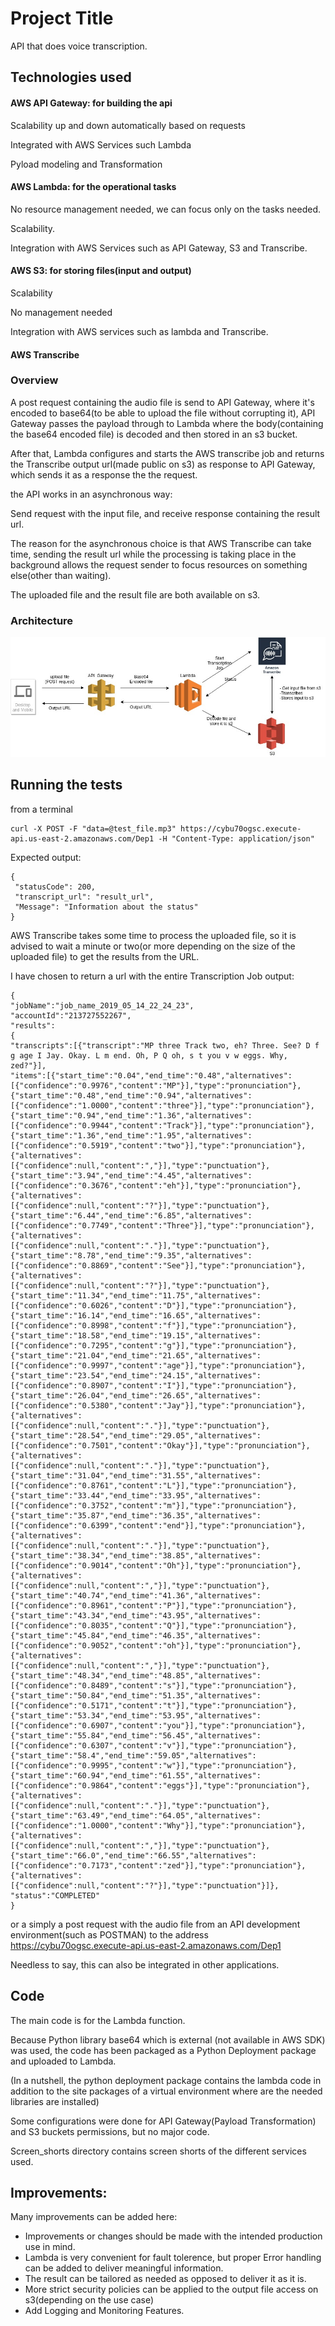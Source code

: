 # Project Title

API that does voice transcription.

## Technologies used

#### AWS API Gateway: for building the api
Scalability up and down automatically based on requests

Integrated with AWS Services such Lambda 

Pyload modeling and Transformation

#### AWS Lambda: for the operational tasks
No resource management needed, we can focus only on the tasks needed.

Scalability.

Integration with AWS Services such as API Gateway, S3 and Transcribe.

#### AWS S3: for storing files(input and output) 
Scalability

No management needed

Integration with AWS services such as lambda and Transcribe.

#### AWS Transcribe

### Overview

A post request containing the audio file is send to API Gateway, where it's encoded to base64(to be able to upload the file without corrupting it), API Gateway passes the payload through to Lambda where the body(containing the base64 encoded file) is decoded and then stored in an s3 bucket. 

After that, Lambda configures and starts the AWS transcribe job and returns the Transcribe output url(made public on s3) as response to API Gateway, which sends it as a response the the request. 


the API works in an asynchronous way:

Send request with the input file, and receive response containing the result url.

The reason for the asynchronous choice is that AWS Transcribe can take time, sending the result url while the processing is taking place in the background allows the request sender to focus resources on something else(other than waiting).

The uploaded file and the result file are both available on s3.

### Architecture

![alt text](Architecture.jpg)

## Running the tests

from a terminal 
```
curl -X POST -F "data=@test_file.mp3" https://cybu70ogsc.execute-api.us-east-2.amazonaws.com/Dep1 -H "Content-Type: application/json"
```
Expected output:
```
{
 "statusCode": 200, 
 "transcript_url": "result_url", 
 "Message": "Information about the status"
}
```

AWS Transcribe takes some time to process the uploaded file, so it is advised to wait a minute or two(or more depending on the size of the uploaded file) to get the results from the URL.

I have chosen to return a url with the entire Transcription Job output:

```
{
"jobName":"job_name_2019_05_14_22_24_23",
"accountId":"213727552267",
"results":
{
"transcripts":[{"transcript":"MP three Track two, eh? Three. See? D f g age I Jay. Okay. L m end. Oh, P Q oh, s t you v w eggs. Why, zed?"}],
"items":[{"start_time":"0.04","end_time":"0.48","alternatives":[{"confidence":"0.9976","content":"MP"}],"type":"pronunciation"},{"start_time":"0.48","end_time":"0.94","alternatives":[{"confidence":"1.0000","content":"three"}],"type":"pronunciation"},{"start_time":"0.94","end_time":"1.36","alternatives":[{"confidence":"0.9944","content":"Track"}],"type":"pronunciation"},{"start_time":"1.36","end_time":"1.95","alternatives":[{"confidence":"0.5919","content":"two"}],"type":"pronunciation"},{"alternatives":[{"confidence":null,"content":","}],"type":"punctuation"},{"start_time":"3.94","end_time":"4.45","alternatives":[{"confidence":"0.3676","content":"eh"}],"type":"pronunciation"},{"alternatives":[{"confidence":null,"content":"?"}],"type":"punctuation"},{"start_time":"6.44","end_time":"6.85","alternatives":[{"confidence":"0.7749","content":"Three"}],"type":"pronunciation"},{"alternatives":[{"confidence":null,"content":"."}],"type":"punctuation"},{"start_time":"8.78","end_time":"9.35","alternatives":[{"confidence":"0.8869","content":"See"}],"type":"pronunciation"},{"alternatives":[{"confidence":null,"content":"?"}],"type":"punctuation"},{"start_time":"11.34","end_time":"11.75","alternatives":[{"confidence":"0.6026","content":"D"}],"type":"pronunciation"},{"start_time":"16.14","end_time":"16.65","alternatives":[{"confidence":"0.8998","content":"f"}],"type":"pronunciation"},{"start_time":"18.58","end_time":"19.15","alternatives":[{"confidence":"0.7295","content":"g"}],"type":"pronunciation"},{"start_time":"21.04","end_time":"21.65","alternatives":[{"confidence":"0.9997","content":"age"}],"type":"pronunciation"},{"start_time":"23.54","end_time":"24.15","alternatives":[{"confidence":"0.8907","content":"I"}],"type":"pronunciation"},{"start_time":"26.04","end_time":"26.65","alternatives":[{"confidence":"0.5380","content":"Jay"}],"type":"pronunciation"},{"alternatives":[{"confidence":null,"content":"."}],"type":"punctuation"},{"start_time":"28.54","end_time":"29.05","alternatives":[{"confidence":"0.7501","content":"Okay"}],"type":"pronunciation"},{"alternatives":[{"confidence":null,"content":"."}],"type":"punctuation"},{"start_time":"31.04","end_time":"31.55","alternatives":[{"confidence":"0.8761","content":"L"}],"type":"pronunciation"},{"start_time":"33.44","end_time":"33.95","alternatives":[{"confidence":"0.3752","content":"m"}],"type":"pronunciation"},{"start_time":"35.87","end_time":"36.35","alternatives":[{"confidence":"0.6399","content":"end"}],"type":"pronunciation"},{"alternatives":[{"confidence":null,"content":"."}],"type":"punctuation"},{"start_time":"38.34","end_time":"38.85","alternatives":[{"confidence":"0.9014","content":"Oh"}],"type":"pronunciation"},{"alternatives":[{"confidence":null,"content":","}],"type":"punctuation"},{"start_time":"40.74","end_time":"41.36","alternatives":[{"confidence":"0.8961","content":"P"}],"type":"pronunciation"},{"start_time":"43.34","end_time":"43.95","alternatives":[{"confidence":"0.8035","content":"Q"}],"type":"pronunciation"},{"start_time":"45.84","end_time":"46.35","alternatives":[{"confidence":"0.9052","content":"oh"}],"type":"pronunciation"},{"alternatives":[{"confidence":null,"content":","}],"type":"punctuation"},{"start_time":"48.34","end_time":"48.85","alternatives":[{"confidence":"0.8489","content":"s"}],"type":"pronunciation"},{"start_time":"50.84","end_time":"51.35","alternatives":[{"confidence":"0.5171","content":"t"}],"type":"pronunciation"},{"start_time":"53.34","end_time":"53.95","alternatives":[{"confidence":"0.6907","content":"you"}],"type":"pronunciation"},{"start_time":"55.84","end_time":"56.45","alternatives":[{"confidence":"0.6307","content":"v"}],"type":"pronunciation"},{"start_time":"58.4","end_time":"59.05","alternatives":[{"confidence":"0.9995","content":"w"}],"type":"pronunciation"},{"start_time":"60.94","end_time":"61.55","alternatives":[{"confidence":"0.9864","content":"eggs"}],"type":"pronunciation"},{"alternatives":[{"confidence":null,"content":"."}],"type":"punctuation"},{"start_time":"63.49","end_time":"64.05","alternatives":[{"confidence":"1.0000","content":"Why"}],"type":"pronunciation"},{"alternatives":[{"confidence":null,"content":","}],"type":"punctuation"},{"start_time":"66.0","end_time":"66.55","alternatives":[{"confidence":"0.7173","content":"zed"}],"type":"pronunciation"},{"alternatives":[{"confidence":null,"content":"?"}],"type":"punctuation"}]},
"status":"COMPLETED"
}
```

or a simply a post request with the audio file from an API development environment(such as POSTMAN) to the address https://cybu70ogsc.execute-api.us-east-2.amazonaws.com/Dep1

Needless to say, this can also be integrated in other applications.

## Code
The main code is for the Lambda function.

Because Python library base64 which is external (not available in AWS SDK) was used, the code has been packaged as a Python Deployment package and uploaded to Lambda.

(In a nutshell, the python deployment package contains the lambda code in addition to the site packages of a virtual environment where are the needed libraries are installed) 

Some configurations were done for API Gateway(Payload Transformation) and S3 buckets permissions, but no major code.

Screen_shorts directory contains screen shorts of the different services used.

## Improvements:
Many improvements can be added here:
- Improvements or changes should be made with the intended production use in mind.
- Lambda is very convenient for fault tolerence, but proper Error handling can be added to deliver meaningful information.
- The result can be tailored as needed as opposed to deliver it as it is.
- More strict security policies can be applied to the output file access on s3(depending on the use case)
- Add Logging and Monitoring Features.

